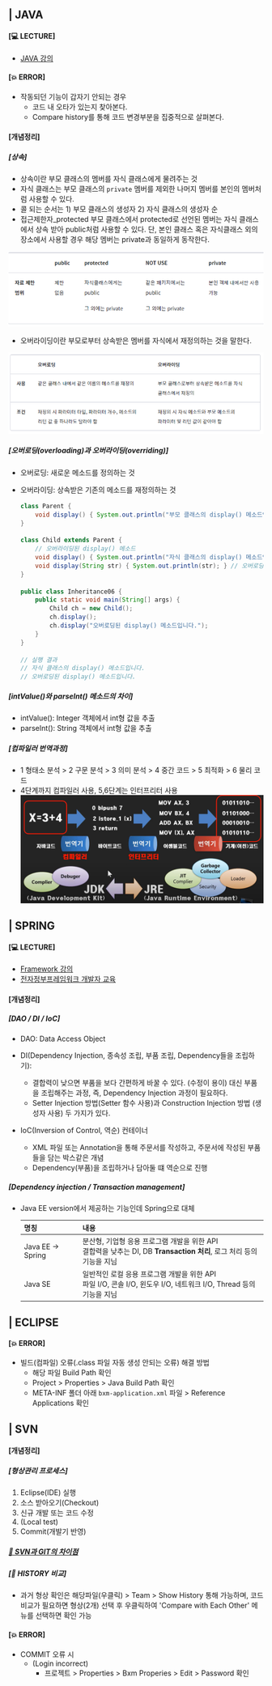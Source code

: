 ## | JAVA

#### [💻 LECTURE]

- [JAVA 강의](https://www.youtube.com/watch?v=tvciu9_jHjQ&list=PLq8wAnVUcTFV4ZjRbyGnw6T1tgmYDLM3P)



#### [💥 ERROR]

- 작동되던 기능이 갑자기 안되는 경우
  - 코드 내 오타가 있는지 찾아본다.
  - Compare history를 통해 코드 변경부분을 집중적으로 살펴본다.



#### [개념정리]

##### [상속]
- 상속이란 부모 클래스의 멤버를 자식 클래스에게 물려주는 것
- 자식 클래스는 부모 클래스의 `private` 멤버를 제외한 나머지 멤버를 본인의 멤버처럼 사용할 수 있다.
- 콜 되는 순서는 1) 부모 클래스의 생성자 2) 자식 클래스의 생성자 순
- 접근제한자_protected
  부모 클래스에서 protected로 선언된 멤버는 자식 클래스에서 상속 받아 public처럼 사용할 수 있다. 단, 본인 클래스 혹은 자식클래스 외의 장소에서 사용할 경우 해당 멤버는 private과 동일하게 동작한다.

![상속_접근제한자_protected](https://github.com/sooyun429/TIL_2021/blob/master/images/%EC%83%81%EC%86%8D_%EC%A0%91%EA%B7%BC%EC%A0%9C%ED%95%9C%EC%9E%90_protected.png?raw=true)

- 오버라이딩이란 부모로부터 상속받은 멤버를 자식에서 재정의하는 것을 말한다.

![상속_오버로딩과 오버라이딩](https://github.com/sooyun429/TIL_2021/blob/master/images/%EC%83%81%EC%86%8D_%EC%98%A4%EB%B2%84%EB%A1%9C%EB%94%A9%EA%B3%BC%20%EC%98%A4%EB%B2%84%EB%9D%BC%EC%9D%B4%EB%94%A9.png?raw=true)

##### [오버로딩(overloading)과 오버라이딩(overriding)]

- 오버로딩: 새로운 메소드를 정의하는 것

- 오버라이딩: 상속받은 기존의 메소드를 재정의하는 것

  ```java
  class Parent {
      void display() { System.out.println("부모 클래스의 display() 메소드입니다."); }
  }
  
  class Child extends Parent {
      // 오버라이딩된 display() 메소드
      void display() { System.out.println("자식 클래스의 display() 메소드입니다."); }
      void display(String str) { System.out.println(str); } // 오버로딩된 display() 메소드
  }
  
  public class Inheritance06 {
      public static void main(String[] args) {
          Child ch = new Child();
          ch.display();
          ch.display("오버로딩된 display() 메소드입니다.");
      }
  }
  
  // 실행 결과
  // 자식 클래스의 display() 메소드입니다.
  // 오버로딩된 display() 메소드입니다.
  ```

##### [intValue()와 parseInt() 메소드의 차이]

- intValue(): Integer 객체에서 int형 값을 추출
- parseInt(): String 객체에서 int형 값을 추출

##### [컴파일러 번역과정]

- 1 형태소 분석 > 2 구문 분석 > 3 의미 분석 > 4 중간 코드 > 5 최적화 > 6 물리 코드
- 4단계까지 컴파일러 사용, 5,6단계는 인터프리터 사용
![자바 컴파일러 인터프리터](https://github.com/sooyun429/TIL_2021/blob/master/images/%EC%9E%90%EB%B0%94%20%EC%BB%B4%ED%8C%8C%EC%9D%BC%EB%9F%AC%20%EC%9D%B8%ED%84%B0%ED%94%84%EB%A6%AC%ED%84%B0.png?raw=true)


## | SPRING

#### [💻 LECTURE]

- [Framework 강의](https://www.youtube.com/watch?v=XtXHIDnzS9c&list=PLq8wAnVUcTFUHYMzoV2RoFoY2HDTKru3T)
- [전자정부프레임워크 개발자 교육](https://www.egovframe.go.kr/EgovEduMovie.jsp?menu=4&submenu=3)

#### [개념정리]

##### [DAO / DI / IoC]

- DAO: Data Access Object
- DI(Dependency Injection, 종속성 조립, 부품 조립, Dependency들을 조립하기):

  - 결합력이 낮으면 부품을 보다 간편하게 바꿀 수 있다. (수정이 용이) 대신 부품을 조립해주는 과정, 즉, Dependency Injection 과정이 필요하다.
  - Setter Injection 방법(Setter 함수 사용)과 Construction Injection 방법 (생성자 사용) 두 가지가 있다. 

- IoC(Inversion of Control, 역순) 컨테이너

  - XML 파일 또는 Annotation을 통해 주문서를 작성하고, 주문서에 작성된 부품들을 담는 박스같은 개념
  - Dependency(부품)을 조립하거나 담아둘 떄 역순으로 진행

##### [Dependency injection / Transaction management]
- Java EE version에서 제공하는 기능인데 Spring으로 대체

    | 명칭              | 내용                                                         |
    | ----------------- | ------------------------------------------------------------ |
    | Java EE -> Spring | 분산형, 기업형 응용 프로그램 개발을 위한 API<br />결합력을 낮추는 DI, DB **Transaction 처리**, 로그 처리 등의 기능을 지님 |
    | Java SE           | 일반적인 로컬 응용 프로그램 개발을 위한 API<br />파일 I/O, 콘솔 I/O, 윈도우 I/O, 네트워크 I/O, Thread 등의 기능을 지님 |




## | ECLIPSE

#### [💥 ERROR]

- 빌드(컴파일) 오류(.class 파일 자동 생성 안되는 오류) 해결 방법
  - 해당 파일 Build Path 확인
  - Project > Properties > Java Build Path 확인
  - META-INF 폴더 아래 `bxm-application.xml` 파일 > Reference Applications 확인



## | SVN

#### [개념정리]

##### [형상관리 프로세스]

1. Eclipse(IDE) 실행
2. 소스 받아오기(Checkout)
3. 신규 개발 또는 코드 수정
4. (Local test)
5. Commit(개발기 반영)



##### [🤲 SVN과 GIT의 차이점](https://www.slideshare.net/einsub/svn-git-17386752)



##### [🤲 HISTORY 비교]

- 과거 형상 확인은 해당파일(우클릭) > Team > Show History 통해 가능하며, 코드 비교가 필요하면 형상(2개) 선택 후 우클릭하여 'Compare with Each Other' 메뉴를 선택하면 확인 가능



#### [💥 ERROR]

- COMMIT 오류 시
  - (Login incorrect)
    - 프로젝트 > Properties > Bxm Properies > Edit > Password 확인
